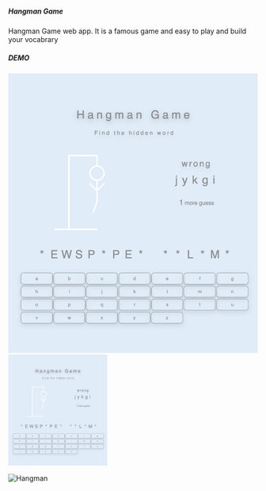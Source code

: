 ##### Hangman Game
Hangman Game web app. It is a famous game and easy to play and build your vocabrary

##### DEMO
![demo](./demo.png)
<img src="./demo.png" width="200px">

![Hangman](https://user-images.githubusercontent.com/66154455/116642385-ae134e00-a9a9-11eb-8aa6-204b704b017c.png)

